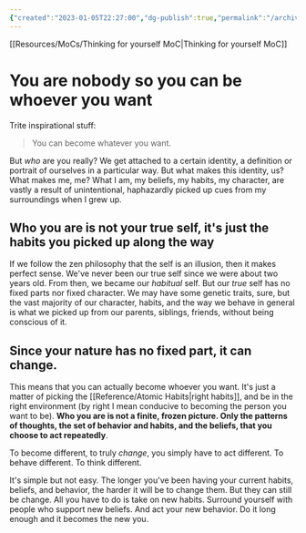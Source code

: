 ```yaml
---
{"created":"2023-01-05T22:27:00","dg-publish":true,"permalink":"/archive/you-are-nobody-so-you-can-be-whatever-you-want/","dgPassFrontmatter":true,"updated":"2024-12-21T15:50:40.812+01:00"}
---
```


[[Resources/MoCs/Thinking for yourself MoC\|Thinking for yourself MoC]]
# You are nobody so you can be whoever you want
Trite inspirational stuff:
> You can become whatever you want.

But *who* are you really? 
We get attached to a certain identity, a definition or portrait of ourselves in a particular way. 
But what makes this identity, us? What makes me, me? 
What I am, my beliefs, my habits, my character, are vastly a result of unintentional, haphazardly picked up cues from my surroundings when I grew up. 
## Who you are is not your true self, it's just the habits you picked up along the way
If we follow the zen philosophy that the self is an illusion, then it makes perfect sense. We've never been our true self since we were about two years old. From then, we became our *habitual* self. But our *true* self has no fixed parts nor fixed character.
We may have some genetic traits, sure, but the vast majority of our character, habits, and the way we behave in general is what we picked up from our parents, siblings, friends, without being conscious of it.
## Since your nature has no fixed part, it can change.
This means that you can actually become whoever you want. It's just a matter of picking the [[Reference/Atomic Habits\|right habits]], and be in the right environment (by right I mean conducive to becoming the person you want to be). **Who you are is not a finite, frozen picture. Only the patterns of thoughts, the set of behavior and habits, and the beliefs, that you choose to act repeatedly**.

To become different, to truly *change*, you simply have to act different. 
To behave different.
To think different.

It's simple but not easy. The longer you've been having your current habits, beliefs, and behavior,  the harder it will be to change them. But they can still be change. All you have to do is take on new habits. Surround yourself with people who support new beliefs. And act your new behavior. Do it long enough and it becomes the new you. 